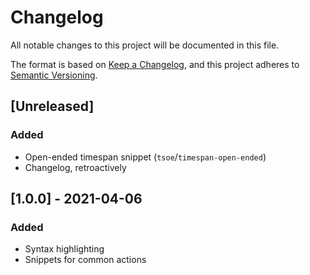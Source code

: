 # Changelog
All notable changes to this project will be documented in this file.

The format is based on [Keep a Changelog](https://keepachangelog.com/en/1.0.0/),
and this project adheres to [Semantic Versioning](https://semver.org/spec/v2.0.0.html).

## [Unreleased]
### Added
- Open-ended timespan snippet (`tsoe`/`timespan-open-ended`)
- Changelog, retroactively

## [1.0.0] - 2021-04-06
### Added
- Syntax highlighting
- Snippets for common actions
